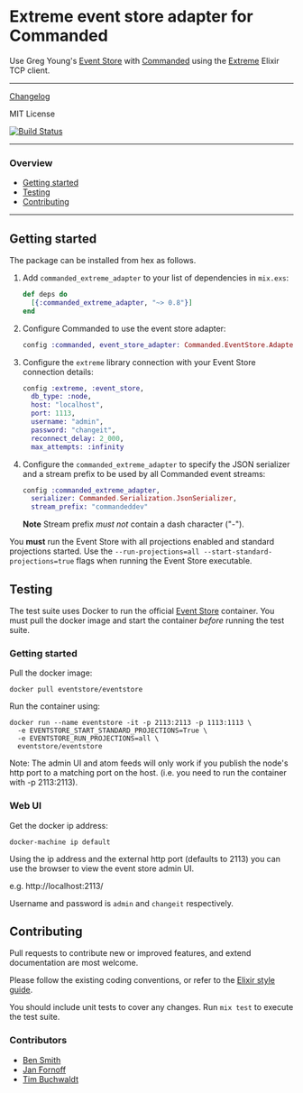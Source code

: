 # Extreme event store adapter for Commanded

Use Greg Young's [Event Store](https://geteventstore.com/) with [Commanded](https://github.com/commanded/commanded) using the [Extreme](https://github.com/exponentially/extreme) Elixir TCP client.

---

[Changelog](CHANGELOG.md)

MIT License

[![Build Status](https://travis-ci.com/commanded/commanded-extreme-adapter.svg?branch=master)](https://travis-ci.com/commanded/commanded-extreme-adapter)

---

### Overview

- [Getting started](#getting-started)
- [Testing](#testing)
- [Contributing](#contributing)

---

## Getting started

The package can be installed from hex as follows.

1. Add `commanded_extreme_adapter` to your list of dependencies in `mix.exs`:

    ```elixir
    def deps do
      [{:commanded_extreme_adapter, "~> 0.8"}]
    end
    ```

2. Configure Commanded to use the event store adapter:

    ```elixir
    config :commanded, event_store_adapter: Commanded.EventStore.Adapters.Extreme
    ```

3. Configure the `extreme` library connection with your Event Store connection details:

    ```elixir
    config :extreme, :event_store,
      db_type: :node,
      host: "localhost",
      port: 1113,
      username: "admin",
      password: "changeit",
      reconnect_delay: 2_000,
      max_attempts: :infinity
    ```

4. Configure the `commanded_extreme_adapter` to specify the JSON serializer and a stream prefix to be used by all Commanded event streams:

    ```elixir
    config :commanded_extreme_adapter,
      serializer: Commanded.Serialization.JsonSerializer,
      stream_prefix: "commandeddev"
    ```

    **Note** Stream prefix *must not* contain a dash character ("-").

You **must** run the Event Store with all projections enabled and standard projections started. Use the `--run-projections=all --start-standard-projections=true` flags when running the Event Store executable.

## Testing

The test suite uses Docker to run the official [Event Store](https://store.docker.com/community/images/eventstore/eventstore) container. You must pull the docker image and start the container *before* running the test suite.

### Getting started

Pull the docker image:

```
docker pull eventstore/eventstore
```

Run the container using:

```
docker run --name eventstore -it -p 2113:2113 -p 1113:1113 \
  -e EVENTSTORE_START_STANDARD_PROJECTIONS=True \
  -e EVENTSTORE_RUN_PROJECTIONS=all \
  eventstore/eventstore
```

Note: The admin UI and atom feeds will only work if you publish the node's http port to a matching port on the host. (i.e. you need to run the container with -p 2113:2113).

### Web UI

Get the docker ip address:

```
docker-machine ip default
```

Using the ip address and the external http port (defaults to 2113) you can use the browser to view the event store admin UI.

e.g. http://localhost:2113/

Username and password is `admin` and `changeit` respectively.

## Contributing

Pull requests to contribute new or improved features, and extend documentation are most welcome.

Please follow the existing coding conventions, or refer to the [Elixir style guide](https://github.com/niftyn8/elixir_style_guide).

You should include unit tests to cover any changes. Run `mix test` to execute the test suite.

### Contributors

- [Ben Smith](https://github.com/slashdotdash)
- [Jan Fornoff](https://github.com/jfornoff)
- [Tim Buchwaldt](https://github.com/timbuchwaldt)

